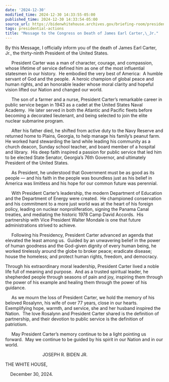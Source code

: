 ```yaml
---
date: '2024-12-30'
modified_time: 2024-12-30 14:33:55-05:00
published_time: 2024-12-30 14:33:54-05:00
source_url: https://bidenwhitehouse.archives.gov/briefing-room/presidential-actions/2024/12/30/message-to-the-congress-on-death-of-james-earl-carter-jr/
tags: presidential-actions
title: "Message to the Congress on Death of James Earl Carter,\_Jr."
---
```

 
By this Message, I officially inform you of the death of James Earl
Carter, Jr., the thirty-ninth President of the United States.

     President Carter was a man of character, courage, and compassion,
whose lifetime of service defined him as one of the most influential
statesmen in our history.  He embodied the very best of America:  A
humble servant of God and the people.  A heroic champion of global peace
and human rights, and an honorable leader whose moral clarity and
hopeful vision lifted our Nation and changed our world.

     The son of a farmer and a nurse, President Carter’s remarkable
career in public service began in 1943 as a cadet at the United States
Naval Academy.  He later served in both the Atlantic and Pacific fleets
before becoming a decorated lieutenant, and being selected to join the
elite nuclear submarine program.

     After his father died, he shifted from active duty to the Navy
Reserve and returned home to Plains, Georgia, to help manage his
family’s peanut farm.  He worked hard stewarding the land while leading
his community as a church deacon, Sunday school teacher, and board
member of a hospital and library.  His deep faith inspired a passion for
public service that led him to be elected State Senator, Georgia’s 76th
Governor, and ultimately President of the United States.

     As President, he understood that Government must be as good as its
people — and his faith in the people was boundless just as his belief in
America was limitless and his hope for our common future was perennial.

     With President Carter’s leadership, the modern Department of
Education and the Department of Energy were created.  He championed
conservation and his commitment to a more just world was at the heart of
his foreign policy, leading on nuclear nonproliferation, signing the
Panama Canal treaties, and mediating the historic 1978 Camp David
Accords.  His partnership with Vice President Walter Mondale is one that
future administrations strived to achieve.

     Following his Presidency, President Carter advanced an agenda that
elevated the least among us.  Guided by an unwavering belief in the
power of human goodness and the God-given dignity of every human being,
he worked tirelessly around the globe to broker peace; eradicate
disease; house the homeless; and protect human rights, freedom, and
democracy.

Through his extraordinary moral leadership, President Carter lived a
noble life full of meaning and purpose.  And as a trusted spiritual
leader, he shepherded people through seasons of pain and joy, inspiring
them through the power of his example and healing them through the power
of his guidance.

     As we mourn the loss of President Carter, we hold the memory of his
beloved Rosalynn, his wife of over 77 years, close in our hearts. 
Exemplifying hope, warmth, and service, she and her husband inspired the
Nation.  The love Rosalynn and President Carter shared is the definition
of partnership, and their devotion to public service is the definition
of patriotism. 

     May President Carter’s memory continue to be a light pointing us
forward.  May we continue to be guided by his spirit in our Nation and
in our world.

                              JOSEPH R. BIDEN JR.

THE WHITE HOUSE,

    December 30, 2024.
